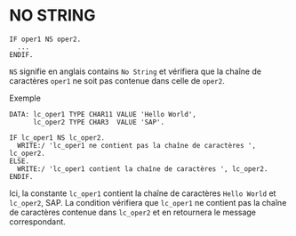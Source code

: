 # NO STRING

```abap
IF oper1 NS oper2.
  ...
ENDIF.
```

`NS` signifie en anglais contains `No String` et vérifiera que la chaîne de caractères ``oper1`` ne soit pas contenue dans celle de ``oper2``.

Exemple

```abap
DATA: lc_oper1 TYPE CHAR11 VALUE 'Hello World',
      lc_oper2 TYPE CHAR3  VALUE 'SAP'.

IF lc_oper1 NS lc_oper2.
  WRITE:/ 'lc_oper1 ne contient pas la chaîne de caractères ', lc_oper2.
ELSE.
  WRITE:/ 'lc_oper1 contient la chaîne de caractères ', lc_oper2.
ENDIF.
```

Ici, la constante `lc_oper1` contient la chaîne de caractères `Hello World` et `lc_oper2`, SAP. La condition vérifiera que `lc_oper1` ne contient pas la chaîne de caractères contenue dans `lc_oper2` et en retournera le message correspondant.
